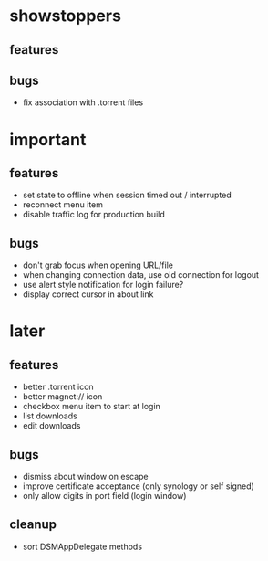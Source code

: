 # showstoppers

## features

## bugs

- fix association with .torrent files


# important

## features

- set state to offline when session timed out / interrupted
- reconnect menu item
- disable traffic log for production build

## bugs

- don't grab focus when opening URL/file
- when changing connection data, use old connection for logout
- use alert style notification for login failure?
- display correct cursor in about link


# later

## features

- better .torrent icon
- better magnet:// icon
- checkbox menu item to start at login
- list downloads
- edit downloads

## bugs

- dismiss about window on escape
- improve certificate acceptance (only synology or self signed)
- only allow digits in port field (login window)

## cleanup

- sort DSMAppDelegate methods
